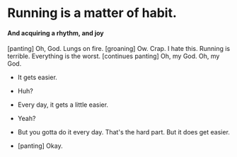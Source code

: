 ﻿# Running is a matter of habit. 

#### And acquiring a rhythm, and joy

[panting] Oh, God. Lungs on fire. [groaning] Ow. Crap. I hate this. Running is terrible. Everything is the worst. [continues panting] Oh, my God. Oh, my God.

- It gets easier.
- Huh?

- Every day, it gets a little easier.
- Yeah?

- But you gotta do it every day. That's the hard part. But it does get easier.
- [panting] Okay.
